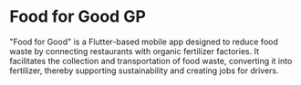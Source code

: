 # Food for Good GP
 "Food for Good" is a Flutter-based mobile app designed to reduce food waste by connecting restaurants with organic fertilizer factories. It facilitates the collection and transportation of food waste, converting it into fertilizer, thereby supporting sustainability and creating jobs for drivers.
